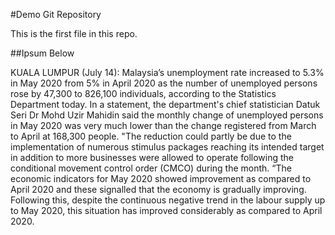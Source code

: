 #Demo Git Repository

This is the first file in this repo.

##Ipsum Below

KUALA LUMPUR (July 14): Malaysia’s unemployment rate increased to 5.3% in May 2020 from 5% in April 2020 as the number of unemployed persons rose by 47,300 to 826,100 individuals, according to the Statistics Department today.
In a statement, the department's chief statistician Datuk Seri Dr Mohd Uzir Mahidin said the monthly change of unemployed persons in May 2020 was very much lower than the change registered from March to April at 168,300 people.
"The reduction could partly be due to the implementation of numerous stimulus packages reaching its intended target in addition to more businesses were allowed to operate following the conditional movement control order (CMCO) during the month.
“The economic indicators for May 2020 showed improvement as compared to April 2020 and these signalled that the economy is gradually improving. Following this, despite the continuous negative trend in the labour supply up to May 2020, this situation has improved considerably as compared to April 2020.